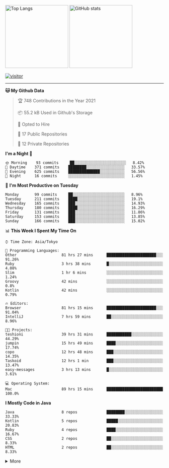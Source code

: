 <p align="left"> 
  <img alt="Top Langs" height="200px" src="https://github-readme-stats.vercel.app/api?username=ktnkk&count_private=true&show_icons=true&theme=dark&include_all_commits=true" />
  <img alt="GitHub stats" height="200px" src="https://github-readme-stats.vercel.app/api/top-langs/?username=ktnkk&layout=compact&theme=dark&langs_count=10" />
</p>

[![visitor](https://hits.seeyoufarm.com/api/count/incr/badge.svg?url=https%3A%2F%2Fgithub.com%2Fktnkk%2Fhit-counter&count_bg=%23070707&title_bg=%23070707&icon=&icon_color=%23E7E7E7&title=visitor&edge_flat=true)](https://hits.seeyoufarm.com)

***

<!--START_SECTION:waka-->
**🐱 My Github Data** 

> 🏆 748 Contributions in the Year 2021
 > 
> 📦 55.2 kB Used in Github's Storage 
 > 
> 💼 Opted to Hire
 > 
> 📜 17 Public Repositories 
 > 
> 🔑 12 Private Repositories  
 > 
**I'm a Night 🦉** 

```text
🌞 Morning    93 commits     ██░░░░░░░░░░░░░░░░░░░░░░░   8.42% 
🌆 Daytime    371 commits    ████████░░░░░░░░░░░░░░░░░   33.57% 
🌃 Evening    625 commits    ██████████████░░░░░░░░░░░   56.56% 
🌙 Night      16 commits     ░░░░░░░░░░░░░░░░░░░░░░░░░   1.45%

```
📅 **I'm Most Productive on Tuesday** 

```text
Monday       99 commits     ██░░░░░░░░░░░░░░░░░░░░░░░   8.96% 
Tuesday      211 commits    ████░░░░░░░░░░░░░░░░░░░░░   19.1% 
Wednesday    165 commits    ███░░░░░░░░░░░░░░░░░░░░░░   14.93% 
Thursday     180 commits    ████░░░░░░░░░░░░░░░░░░░░░   16.29% 
Friday       131 commits    ███░░░░░░░░░░░░░░░░░░░░░░   11.86% 
Saturday     153 commits    ███░░░░░░░░░░░░░░░░░░░░░░   13.85% 
Sunday       166 commits    ███░░░░░░░░░░░░░░░░░░░░░░   15.02%

```


📊 **This Week I Spent My Time On** 

```text
⌚︎ Time Zone: Asia/Tokyo

💬 Programming Languages: 
Other                    81 hrs 27 mins      ██████████████████████░░░   91.26% 
Ruby                     3 hrs 38 mins       █░░░░░░░░░░░░░░░░░░░░░░░░   4.08% 
Slim                     1 hr 6 mins         ░░░░░░░░░░░░░░░░░░░░░░░░░   1.24% 
Groovy                   42 mins             ░░░░░░░░░░░░░░░░░░░░░░░░░   0.8% 
Kotlin                   42 mins             ░░░░░░░░░░░░░░░░░░░░░░░░░   0.79%

🔥 Editors: 
Browser                  81 hrs 15 mins      ██████████████████████░░░   91.04% 
IntelliJ                 7 hrs 59 mins       ██░░░░░░░░░░░░░░░░░░░░░░░   8.96%

🐱‍💻 Projects: 
teshioni                 39 hrs 31 mins      ███████████░░░░░░░░░░░░░░   44.29% 
jumpin                   15 hrs 49 mins      ████░░░░░░░░░░░░░░░░░░░░░   17.74% 
copo                     12 hrs 48 mins      ███░░░░░░░░░░░░░░░░░░░░░░   14.35% 
Taskoid                  12 hrs 1 min        ███░░░░░░░░░░░░░░░░░░░░░░   13.47% 
easy-messages            3 hrs 13 mins       █░░░░░░░░░░░░░░░░░░░░░░░░   3.61%

💻 Operating System: 
Mac                      89 hrs 15 mins      █████████████████████████   100.0%

```

**I Mostly Code in Java** 

```text
Java                     8 repos             ████████░░░░░░░░░░░░░░░░░   33.33% 
Kotlin                   5 repos             █████░░░░░░░░░░░░░░░░░░░░   20.83% 
Ruby                     4 repos             ████░░░░░░░░░░░░░░░░░░░░░   16.67% 
CSS                      2 repos             ██░░░░░░░░░░░░░░░░░░░░░░░   8.33% 
HTML                     2 repos             ██░░░░░░░░░░░░░░░░░░░░░░░   8.33%

```



<!--END_SECTION:waka-->

<details>
  <summary>More</summary>
 
  <br>
 
  🏆 **Github Profile Trophy**
  
  [![trophy](https://github-profile-trophy.vercel.app/?username=ktnkk&rank=SECRET,SSS,SS,S,AAA,AA,A&theme=darkhub&row=2&margin-w=10&no-bg=true)](https://github.com/ryo-ma/github-profile-trophy)
 
  ***
  
  🃏 **GitHub Profile Summary Cards**
  
  ![](https://github-profile-summary-cards.vercel.app/api/cards/profile-details?username=ktnkk&theme=github_dark)
  
  <p align="left"> 
    <img alt="Top Language by Repo" height="200px" src="https://github-profile-summary-cards.vercel.app/api/cards/repos-per-language?username=ktnkk&theme=github_dark" />
    <img alt="Top Language by Commit" height="200px" src="https://github-profile-summary-cards.vercel.app/api/cards/most-commit-language?username=ktnkk&theme=github_dark" />
  </p>
  
  <p align="left"> 
    <img alt="Stats" height="200px" src="https://github-profile-summary-cards.vercel.app/api/cards/stats?username=ktnkk&theme=github_dark" />
    <img alt="Commits per day hour(UTC)" height="200px" src="https://github-profile-summary-cards.vercel.app/api/cards/productive-time?username=ktnkk&theme=github_dark" />
  </p>
  
  ***
  
  ⚡ **Recent Activity**
  
  <!--START_SECTION:activity-->
1. 🎉 Merged PR [#19](https://github.com/ktnkk/gatsby-sandbox/pull/19) in [ktnkk/gatsby-sandbox](https://github.com/ktnkk/gatsby-sandbox)
2. 🎉 Merged PR [#13](https://github.com/ktnkk/ulog/pull/13) in [ktnkk/ulog](https://github.com/ktnkk/ulog)
3. 🎉 Merged PR [#6](https://github.com/ktnkk/copo/pull/6) in [ktnkk/copo](https://github.com/ktnkk/copo)
4. ❌ Closed PR [#58](https://github.com/ktnkk/spring-boot-doma2-sample/pull/58) in [ktnkk/spring-boot-doma2-sample](https://github.com/ktnkk/spring-boot-doma2-sample)
5. 🎉 Merged PR [#16](https://github.com/ktnkk/gatsby-sandbox/pull/16) in [ktnkk/gatsby-sandbox](https://github.com/ktnkk/gatsby-sandbox)
6. 🎉 Merged PR [#17](https://github.com/ktnkk/gatsby-sandbox/pull/17) in [ktnkk/gatsby-sandbox](https://github.com/ktnkk/gatsby-sandbox)
7. 🎉 Merged PR [#18](https://github.com/ktnkk/gatsby-sandbox/pull/18) in [ktnkk/gatsby-sandbox](https://github.com/ktnkk/gatsby-sandbox)
8. 🎉 Merged PR [#5](https://github.com/ktnkk/copo/pull/5) in [ktnkk/copo](https://github.com/ktnkk/copo)
9. 🎉 Merged PR [#12](https://github.com/ktnkk/ulog/pull/12) in [ktnkk/ulog](https://github.com/ktnkk/ulog)
10. 🎉 Merged PR [#16](https://github.com/ktnkk/tasky/pull/16) in [ktnkk/tasky](https://github.com/ktnkk/tasky)
<!--END_SECTION:activity-->
  
</details>

